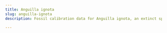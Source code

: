 ```yaml
---
title: Anguilla ignota
slug: anguilla-ignota
description: Fossil calibration data for Anguilla ignota, an extinct species of fish. Includes taxonomy authority and locality references, and cross-references to living taxa.

---
```

